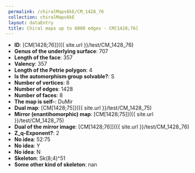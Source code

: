 ```yaml
--- 
 permalink: /chiralMaps6kE/CM_1428_76 
 collection: chiralMaps6kE
 layout: dataEntry
 title: Chiral maps up to 6000 edges - CM[1428;76]
---
```


- **ID**: [CM[1428;76]]({{ site.url }}/test/CM_1428_76)
- **Genus of the underlying surface**: 707
- **Length of the face**: 357
- **Valency**: 357
- **Length of the Petrie polygon**: 4
- **Is the automorphism group solvable?**: S
- **Number of vertices**: 8
- **Number of edges**: 1428
- **Number of faces**: 8
- **The map is self-**: DuMir
- **Dual map**: [CM[1428;75]]({{ site.url }}/test/CM_1428_75)
- **Mirror (enantihomorphic) map**: [CM[1428;75]]({{ site.url }}/test/CM_1428_75)
- **Dual of the mirror image**: [CM[1428;76]]({{ site.url }}/test/CM_1428_76)
- **Z_q-Exponent?**: 2
- **No idea**:  52:75
- **No idea**: Y
- **No idea**: N
- **Skeleton**: Sk(8;4)^51
- **Some other kind of skeleton**: nan
